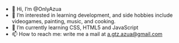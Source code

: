- 👋 Hi, I’m @OnlyAzua
- 👀 I’m interested in learning development, and side hobbies include videogames, painting, music, and cooking.
- 🌱 I’m currently learning CSS, HTML5 and JavaScript
- 📫 How to reach me: write me a mail at a.gtz.azua@gmail.com

<!---
OnlyAzua/OnlyAzua is a ✨ special ✨ repository because its `README.md` (this file) appears on your GitHub profile.
You can click the Preview link to take a look at your changes.
--->
